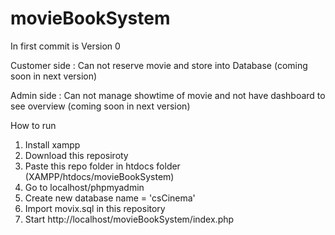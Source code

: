 # movieBookSystem
In first commit is Version 0 

Customer side : Can not reserve movie and store into Database (coming soon in next version)

Admin side : Can not manage showtime of movie and not have dashboard to see overview (coming soon in next version)

How to run
1. Install xampp
2. Download this reposiroty
3. Paste this repo folder in htdocs folder (XAMPP/htdocs/movieBookSystem)
4. Go to localhost/phpmyadmin
5. Create new database name = 'csCinema'
6. Import movix.sql in this repository
7. Start http://localhost/movieBookSystem/index.php
